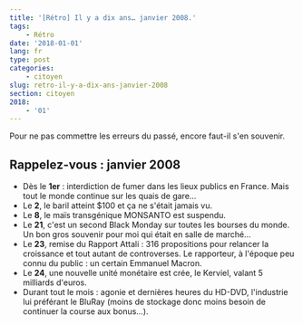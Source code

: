 ```yaml
---
title: '[Rétro] Il y a dix ans… janvier 2008.'
tags:
    - Rétro
date: '2018-01-01'
lang: fr
type: post
categories:
    - citoyen
slug: retro-il-y-a-dix-ans-janvier-2008
section: citoyen
2018:
    - '01'
---
```


Pour ne pas commettre les erreurs du passé, encore faut-il s'en souvenir.

<!--more-->

## Rappelez-vous : janvier 2008

*   Dès le **1er** : interdiction de fumer dans les lieux publics en France. Mais tout le monde continue sur les quais de gare…
*   Le **2**, le baril atteint $100 et ça ne s'était jamais vu.
*   Le **8**, le maïs transgénique MONSANTO est suspendu.
*   Le **21**, c'est un second Black Monday sur toutes les bourses du monde. Un bon gros souvenir pour moi qui était en salle de marché…
*   Le **23**, remise du Rapport Attali : 316 propositions pour relancer la croissance et tout autant de controverses. Le rapporteur, à l'époque peu connu du public : un certain Emmanuel Macron.
*   Le **24**, une nouvelle unité monétaire est crée, le Kerviel, valant 5 milliards d'euros.
*   Durant tout le mois : agonie et dernières heures du HD-DVD, l'industrie lui préférant le BluRay (moins de stockage donc moins besoin de continuer la course aux bonus…).
